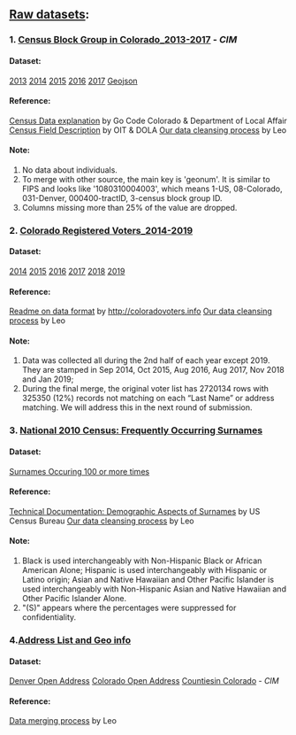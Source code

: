 ## [Raw datasets](https://drive.google.com/drive/folders/1-YH2q9zUzGlb3osYTGMf4n9hRPZo4OUE):

### 1. [Census Block Group in Colorado_2013-2017](https://data.colorado.gov/browse?q=census%20block%20groups&sortBy=relevance) - *CIM*

#### Dataset:
[2013](https://data.colorado.gov/Demographics/Census-Block-Groups-in-Colorado-2013/9gri-r239) 
[2014](https://data.colorado.gov/Demographics/Census-Block-Groups-in-Colorado-2014/cmkv-zd4f) 
[2015](https://data.colorado.gov/Demographics/Census-Block-Groups-in-Colorado-2015/6hee-tnp6) 
[2016](https://data.colorado.gov/Demographics/Census-Block-Groups-in-Colorado-2016/iku4-4bpx) 
[2017](https://data.colorado.gov/Demographics/Census-Block-Groups-in-Colorado-2017/ty5m-9xub) 
[Geojson](https://data.colorado.gov/Demographics/Census-Block-Groups-in-Colorado-2010/kfm9-mvzv) <br>

#### Reference: 
[Census Data explanation](https://github.com/GoCodeColorado/GoCodeColorado-kbase-public/blob/187410313442847c357e04fb553a121941b297bf/Resources_for_Participants/Data/DOLA_Census_Data_GoCodeColorado.pdf) by Go Code Colorado & Department of Local Affair
[Census Field Description](https://data.colorado.gov/Demographics/Census-Field-Descriptions/qten-sdpn/data) by OIT & DOLA
[Our data cleansing process](https://github.com/GoCodeColorado/RegisVoterDatalytics/blob/master/Codes/Preparation_CensusBlockGroup%202013-2017.ipynb) by Leo

#### Note:
1. No data about individuals.
2. To merge with other source, the main key is 'geonum'. It is similar to FIPS and looks like '1080310004003', which means 1-US, 08-Colorado, 031-Denver, 000400-tractID, 3-census block group ID.
3. Columns missing more than 25% of the value are dropped.


### 2. [Colorado Registered Voters_2014-2019](http://coloradovoters.info)

#### Dataset: 
[2014](http://coloradovoters.info/downloads/20140902/) 
[2015](http://coloradovoters.info/downloads/20151001/) 
[2016](http://coloradovoters.info/downloads/20160601/) 
[2017](http://coloradovoters.info/downloads/20170801/) 
[2018](http://coloradovoters.info/downloads/20181101/)
[2019](http://coloradovoters.info/downloads/20190101/) <br>

#### Reference: 
[Readme on data format](http://coloradovoters.info/downloads/readme.doc) by http://coloradovoters.info
[Our data cleansing process](https://github.com/GoCodeColorado/RegisVoterDatalytics/blob/master/Codes/Preparation_DenverVoters2014_2019.ipynb) by Leo

#### Note:
1. Data was collected all during the 2nd half of each year except 2019. They are stamped in Sep 2014, Oct 2015, Aug 2016, Aug 2017, Nov 2018 and Jan 2019;
2. During the final merge, the original voter list has 2720134 rows with 325350 (12%)  records not matching on each “Last Name” or address matching. We will address this in the next round of submission.

### 3. [National 2010 Census: Frequently Occurring Surnames](https://www.census.gov/topics/population/genealogy/data/2010_surnames.html)

#### Dataset:
[Surnames Occuring 100 or more times](https://www2.census.gov/topics/genealogy/2010surnames/names.zip)

#### Reference:
[Technical Documentation: Demographic Aspects of Surnames](https://www2.census.gov/topics/genealogy/2010surnames/surnames.pdf) by US Census Bureau
[Our data cleansing process](https://github.com/GoCodeColorado/RegisVoterDatalytics/blob/master/Codes/Preparation_Surnames_2010Census_Full_CSV.ipynb) by Leo

#### Note:
1. Black is used interchangeably with Non-Hispanic Black or African American Alone; Hispanic is used interchangeably with Hispanic or Latino origin; Asian and Native Hawaiian and Other Pacific Islander is used interchangeably with Non-Hispanic Asian and Native Hawaiian and Other Pacific Islander Alone.
2. "(S)" appears where the percentages were suppressed for confidentiality.

### 4.[Address List and Geo info](http://results.openaddresses.io/)

#### Dataset:
[Denver Open Address](https://s3.amazonaws.com/data.openaddresses.io/runs/608381/us/co/denver.zip)
[Colorado Open Address](https://s3.amazonaws.com/data.openaddresses.io/runs/608168/us/co/statewide.zip)
[Countiesin Colorado](https://data.colorado.gov/Transportation/Counties-in-Colorado/67vn-ijga) - *CIM*

#### Reference:
[Data merging process](https://github.com/GoCodeColorado/RegisVoterDatalytics/blob/master/Codes/Preparation_DenverVoters2014_2019.ipynb) by Leo
